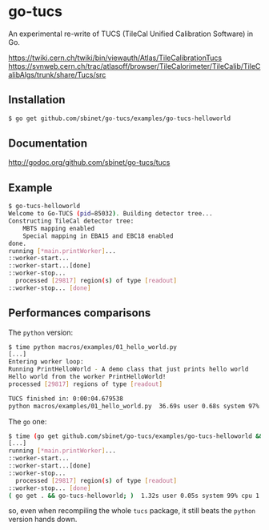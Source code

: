 go-tucs
=======

An experimental re-write of TUCS (TileCal Unified Calibration Software) in Go.

https://twiki.cern.ch/twiki/bin/viewauth/Atlas/TileCalibrationTucs
https://svnweb.cern.ch/trac/atlasoff/browser/TileCalorimeter/TileCalib/TileCalibAlgs/trunk/share/Tucs/src

## Installation

``` sh
$ go get github.com/sbinet/go-tucs/examples/go-tucs-helloworld
```

## Documentation

http://godoc.org/github.com/sbinet/go-tucs/tucs

## Example

``` sh
$ go-tucs-helloworld
Welcome to Go-TUCS (pid=85032). Building detector tree...
Constructing TileCal detector tree:
    MBTS mapping enabled
    Special mapping in EBA15 and EBC18 enabled
done.
running [*main.printWorker]...
::worker-start...
::worker-start...[done]
::worker-stop...
  processed [29817] region(s) of type [readout]
::worker-stop... [done]
```


## Performances comparisons

The `python` version:

``` sh
$ time python macros/examples/01_hello_world.py
[...]
Entering worker loop:
Running PrintHelloWorld - A demo class that just prints hello world
Hello world from the worker PrintHelloWorld!
processed [29817] regions of type [readout]

TUCS finished in: 0:00:04.679538
python macros/examples/01_hello_world.py  36.69s user 0.68s system 97% cpu 38.212 total
```


The `go` one:

``` sh
$ time (go get github.com/sbinet/go-tucs/examples/go-tucs-helloworld && go-tucs-helloworld)
[...]
running [*main.printWorker]...
::worker-start...
::worker-start...[done]
::worker-stop...
  processed [29817] region(s) of type [readout]
::worker-stop... [done]
( go get . && go-tucs-helloworld; )  1.32s user 0.05s system 99% cpu 1.387 total
```

so, even when recompiling the whole `tucs` package, it still beats the `python` version hands down.

